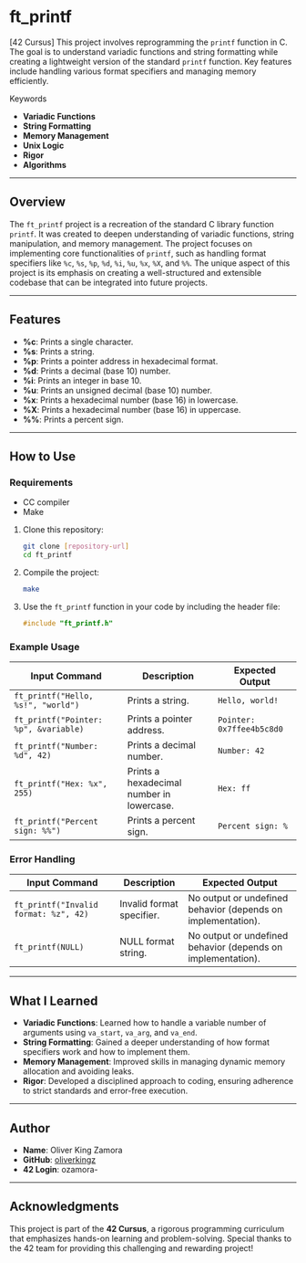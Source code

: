 # ft_printf  
[42 Cursus] This project involves reprogramming the `printf` function in C. The goal is to understand variadic functions and string formatting while creating a lightweight version of the standard `printf` function. Key features include handling various format specifiers and managing memory efficiently.  

Keywords  
- **Variadic Functions**  
- **String Formatting**  
- **Memory Management**  
- **Unix Logic**  
- **Rigor**  
- **Algorithms**  

---

## Overview  
The `ft_printf` project is a recreation of the standard C library function `printf`. It was created to deepen understanding of variadic functions, string manipulation, and memory management. The project focuses on implementing core functionalities of `printf`, such as handling format specifiers like `%c`, `%s`, `%p`, `%d`, `%i`, `%u`, `%x`, `%X`, and `%%`. The unique aspect of this project is its emphasis on creating a well-structured and extensible codebase that can be integrated into future projects.

---

## Features  
- **%c**: Prints a single character.  
- **%s**: Prints a string.  
- **%p**: Prints a pointer address in hexadecimal format.  
- **%d**: Prints a decimal (base 10) number.  
- **%i**: Prints an integer in base 10.  
- **%u**: Prints an unsigned decimal (base 10) number.  
- **%x**: Prints a hexadecimal number (base 16) in lowercase.  
- **%X**: Prints a hexadecimal number (base 16) in uppercase.  
- **%%**: Prints a percent sign.  

---

## How to Use  
### Requirements  
- CC compiler  
- Make  

1. Clone this repository:  
   ```bash  
   git clone [repository-url]  
   cd ft_printf  
   ```  
2. Compile the project:  
   ```bash  
   make  
   ```  
3. Use the `ft_printf` function in your code by including the header file:  
   ```c  
   #include "ft_printf.h"  
   ```  

### Example Usage  

| **Input Command**                                      | **Description**                                                                 | **Expected Output**                                                                 |
|--------------------------------------------------------|---------------------------------------------------------------------------------|-------------------------------------------------------------------------------------|
| `ft_printf("Hello, %s!", "world")`                     | Prints a string.                                                                | `Hello, world!`                                                                    |
| `ft_printf("Pointer: %p", &variable)`                  | Prints a pointer address.                                                      | `Pointer: 0x7ffee4b5c8d0`                                                         |
| `ft_printf("Number: %d", 42)`                          | Prints a decimal number.                                                       | `Number: 42`                                                                       |
| `ft_printf("Hex: %x", 255)`                            | Prints a hexadecimal number in lowercase.                                      | `Hex: ff`                                                                          |
| `ft_printf("Percent sign: %%")`                        | Prints a percent sign.                                                         | `Percent sign: %`                                                                  |

### Error Handling  

| **Input Command**                                      | **Description**                                                                 | **Expected Output**                                                                 |
|--------------------------------------------------------|---------------------------------------------------------------------------------|-------------------------------------------------------------------------------------|
| `ft_printf("Invalid format: %z", 42)`                  | Invalid format specifier.                                                      | No output or undefined behavior (depends on implementation).                       |
| `ft_printf(NULL)`                                      | NULL format string.                                                            | No output or undefined behavior (depends on implementation).                       |

---

## What I Learned  
- **Variadic Functions**: Learned how to handle a variable number of arguments using `va_start`, `va_arg`, and `va_end`.  
- **String Formatting**: Gained a deeper understanding of how format specifiers work and how to implement them.  
- **Memory Management**: Improved skills in managing dynamic memory allocation and avoiding leaks.  
- **Rigor**: Developed a disciplined approach to coding, ensuring adherence to strict standards and error-free execution.  

---

## Author  
- **Name**: Oliver King Zamora
- **GitHub**: [oliverkingz](https://github.com/oliverkingz)
- **42 Login**: ozamora-

---

## Acknowledgments  
This project is part of the **42 Cursus**, a rigorous programming curriculum that emphasizes hands-on learning and problem-solving. Special thanks to the 42 team for providing this challenging and rewarding project!  
